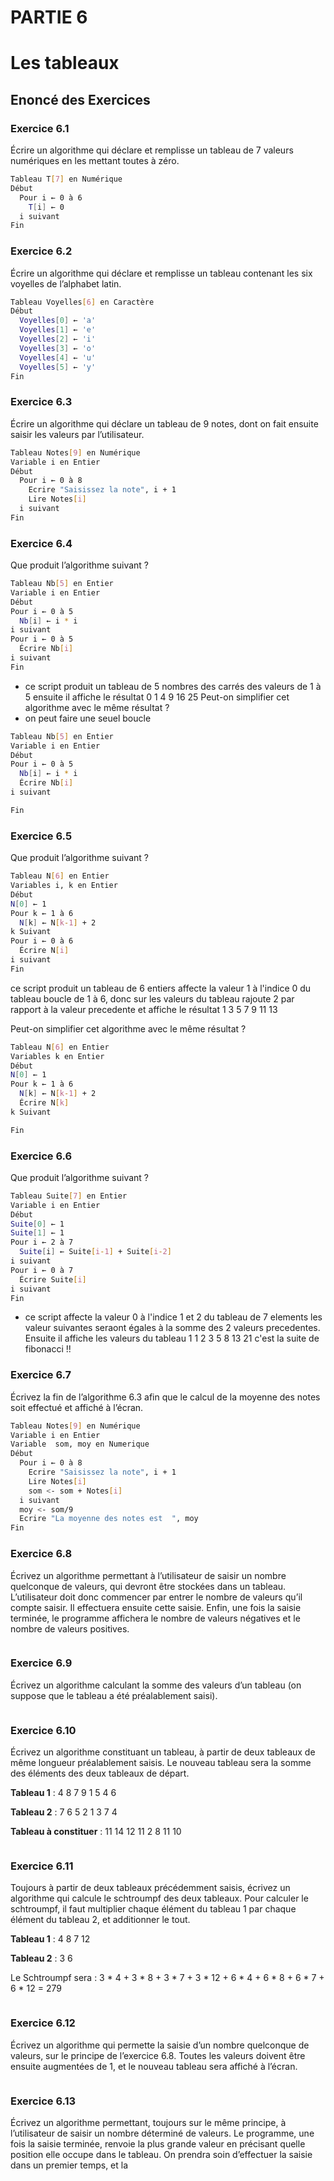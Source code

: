 # PARTIE 6
# Les tableaux
## Enoncé des Exercices

### Exercice 6.1
Écrire un algorithme qui déclare et remplisse un tableau de 7 valeurs numériques en les mettant toutes à zéro.
```sh
Tableau T[7] en Numérique
Début
  Pour i ← 0 à 6
    T[i] ← 0
  i suivant
Fin

```

### Exercice 6.2
Écrire un algorithme qui déclare et remplisse un tableau contenant les six voyelles de l’alphabet latin.
```sh
Tableau Voyelles[6] en Caractère
Début
  Voyelles[0] ← 'a'
  Voyelles[1] ← 'e'
  Voyelles[2] ← 'i'
  Voyelles[3] ← 'o'
  Voyelles[4] ← 'u'
  Voyelles[5] ← 'y'
Fin

```

### Exercice 6.3
Écrire un algorithme qui déclare un tableau de 9 notes, dont on fait ensuite saisir les valeurs par l’utilisateur.
```sh
Tableau Notes[9] en Numérique
Variable i en Entier
Début
  Pour i ← 0 à 8
    Ecrire "Saisissez la note", i + 1
    Lire Notes[i]
  i suivant
Fin


```

### Exercice 6.4
Que produit l’algorithme suivant ?
```sh
Tableau Nb[5] en Entier
Variable i en Entier
Début
Pour i ← 0 à 5
  Nb[i] ← i * i
i suivant
Pour i ← 0 à 5
  Écrire Nb[i]
i suivant
Fin
```
- ce script produit un tableau de 5 nombres des carrés des valeurs de 1 à 5 ensuite il affiche le résultat
0 1 4 9 16 25
Peut-on simplifier cet algorithme avec le même résultat ?
- on peut faire une seuel boucle

```sh
Tableau Nb[5] en Entier
Variable i en Entier
Début
Pour i ← 0 à 5
  Nb[i] ← i * i
  Écrire Nb[i]
i suivant

Fin
```

### Exercice 6.5
Que produit l’algorithme suivant ?
```sh
Tableau N[6] en Entier
Variables i, k en Entier
Début
N[0] ← 1
Pour k ← 1 à 6
  N[k] ← N[k-1] + 2
k Suivant
Pour i ← 0 à 6
  Écrire N[i]
i suivant
Fin
```
ce script produit un tableau de 6 entiers affecte la valeur 1 à l'indice 0 du tableau
boucle de 1 à 6, donc sur les valeurs du tableau
rajoute 2 par rapport à la valeur precedente et affiche le résultat
1 3 5 7 9 11 13

Peut-on simplifier cet algorithme avec le même résultat ?
```sh
Tableau N[6] en Entier
Variables k en Entier
Début
N[0] ← 1
Pour k ← 1 à 6
  N[k] ← N[k-1] + 2
  Écrire N[k]
k Suivant

Fin
```


### Exercice 6.6
Que produit l’algorithme suivant ?
```sh
Tableau Suite[7] en Entier
Variable i en Entier
Début
Suite[0] ← 1
Suite[1] ← 1
Pour i ← 2 à 7
  Suite[i] ← Suite[i-1] + Suite[i-2]
i suivant
Pour i ← 0 à 7
  Écrire Suite[i]
i suivant
Fin

```
- ce script affecte la valeur 0 à l'indice 1 et 2 du tableau de 7 elements
les valeur suivantes seraont égales à la somme des 2 valeurs precedentes. Ensuite il affiche les valeurs du tableau
1 1 2 3 5 8 13 21
c'est la suite de fibonacci !!


### Exercice 6.7
Écrivez la fin de l’algorithme 6.3 afin que le calcul de la moyenne des notes soit effectué et affiché à l’écran.
```sh
Tableau Notes[9] en Numérique
Variable i en Entier
Variable  som, moy en Numerique
Début
  Pour i ← 0 à 8
    Ecrire "Saisissez la note", i + 1
    Lire Notes[i]
    som <- som + Notes[i]
  i suivant
  moy <- som/9
  Ecrire "La moyenne des notes est  ", moy
Fin

```

### Exercice 6.8
Écrivez un algorithme permettant à l’utilisateur de saisir un nombre quelconque de valeurs, qui devront être stockées dans un tableau. L’utilisateur doit donc commencer par entrer le nombre de valeurs qu’il compte saisir. Il effectuera ensuite cette saisie. Enfin, une fois la saisie terminée, le programme affichera le nombre de valeurs négatives et le nombre de valeurs positives.
```sh


```

### Exercice 6.9
Écrivez un algorithme calculant la somme des valeurs d’un tableau (on suppose que le tableau a été préalablement saisi).
```sh

```

### Exercice 6.10
Écrivez un algorithme constituant un tableau, à partir de deux tableaux de même longueur préalablement saisis. Le nouveau tableau sera la somme des éléments des deux tableaux de départ.

**Tableau 1** :
4  8  7  9  1  5  4  6

**Tableau 2** :
7  6  5  2  1  3  7  4

**Tableau à constituer** :
11  14  12  11  2  8  11  10
```sh

```

### Exercice 6.11
Toujours à partir de deux tableaux précédemment saisis, écrivez un algorithme qui calcule le schtroumpf des deux tableaux. Pour calculer le schtroumpf, il faut multiplier chaque élément du tableau 1 par chaque élément du tableau 2, et additionner le tout.

**Tableau 1** :
4  8  7  12

**Tableau 2** :
3  6

Le Schtroumpf sera :
3 * 4 + 3 * 8 + 3 * 7 + 3 * 12 + 6 * 4 + 6 * 8 + 6 * 7 + 6 * 12 = 279
```sh

```

### Exercice 6.12
Écrivez un algorithme qui permette la saisie d’un nombre quelconque de valeurs, sur le principe de l’exercice 6.8. Toutes les valeurs doivent être ensuite augmentées de 1, et le nouveau tableau sera affiché à l’écran.
```sh

```

### Exercice 6.13
Écrivez un algorithme permettant, toujours sur le même principe, à l’utilisateur de saisir un nombre déterminé de valeurs. Le programme, une fois la saisie terminée, renvoie la plus grande valeur en précisant quelle position elle occupe dans le tableau. On prendra soin d’effectuer la saisie dans un premier temps, et la
